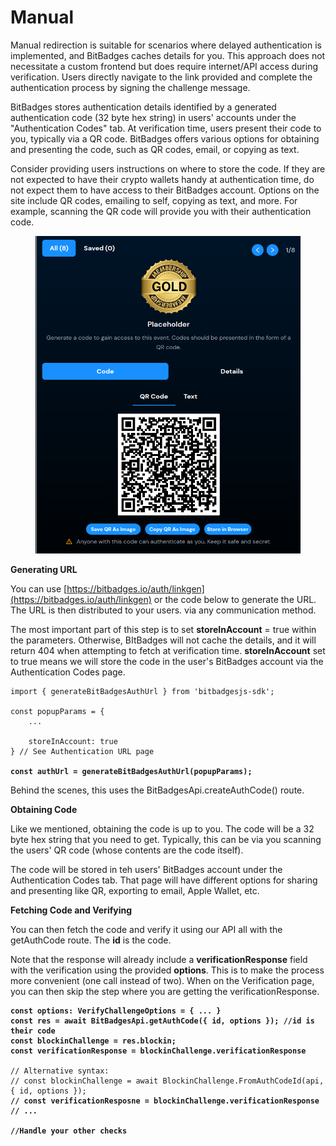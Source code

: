# Manual

Manual redirection is suitable for scenarios where delayed authentication is implemented, and BitBadges caches details for you. This approach does not necessitate a custom frontend but does require internet/API access during verification. Users directly navigate to the link provided and complete the authentication process by signing the challenge message.

BitBadges stores authentication details identified by a generated authentication code (32 byte hex string) in users' accounts under the "Authentication Codes" tab. At verification time, users present their code to you, typically via a QR code. BitBadges offers various options for obtaining and presenting the code, such as QR codes, email, or copying as text.

Consider providing users instructions on where to store the code. If they are not expected to have their crypto wallets handy at authentication time, do not expect them to have access to their BitBadges account. Options on the site include QR codes, emailing to self, copying as text, and more. For example, scanning the QR code will provide you with their authentication code.

<figure><img src="../../../.gitbook/assets/image (1).png" alt="" width="539"><figcaption></figcaption></figure>

**Generating URL**

You can use [https://bitbadges.io/auth/linkgen](https://bitbadges.io/auth/linkgen) or the code below to generate the URL. The URL is then distributed to your users. via any communication method.

The most important part of this step is to set **storeInAccount** = true within the parameters. Otherwise, BItBadges will not cache the details, and it will return 404 when attempting to fetch at verification time. **storeInAccount** set to true means we will store the code in the user's BitBadges account via the Authentication Codes page.&#x20;

<pre class="language-typescript"><code class="lang-typescript">import { generateBitBadgesAuthUrl } from 'bitbadgesjs-sdk';

const popupParams = { 
    ...
    
    storeInAccount: true
} // See Authentication URL page

<strong>const authUrl = generateBitBadgesAuthUrl(popupParams);
</strong></code></pre>

Behind the scenes, this uses the BitBadgesApi.createAuthCode() route.

**Obtaining Code**

Like we mentioned, obtaining the code is up to you. The code will be a 32 byte hex string that you need to get. Typically, this can be via you scanning the users' QR code (whose contents are the code itself).&#x20;

The code will be stored in teh users' BitBadges account under the Authentication Codes tab. That page will have different options for sharing and presenting like QR, exporting to email,  Apple Wallet, etc.

**Fetching Code and Verifying**

You can then fetch the code and verify it using our API all with the getAuthCode route. The **id** is the code.&#x20;

Note that the response will already include a **verificationResponse** field with the verification using the provided **options**. This is to make the process more convenient (one call instead of two). When on the Verification page, you can then skip the step where you are getting the verificationResponse.

<pre class="language-typescript"><code class="lang-typescript"><strong>const options: VerifyChallengeOptions = { ... }
</strong><strong>const res = await BitBadgesApi.getAuthCode({ id, options }); //id is their code
</strong><strong>const blockinChallenge = res.blockin;
</strong><strong>const verificationResponse = blockinChallenge.verificationResponse
</strong><strong>
</strong>// Alternative syntax: 
// const blockinChallenge = await BlockinChallenge.FromAuthCodeId(api, { id, options });
<strong>// const verificationResposne = blockinChallenge.verificationResponse
</strong><strong>// ...
</strong><strong>
</strong><strong>//Handle your other checks
</strong></code></pre>

